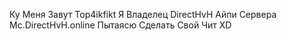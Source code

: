 Ку Меня Завут Top4ikfikt
Я Владелец DirectHvH 
Айпи Сервера Mc.DirectHvH.online
Пытаясю Сделать Свой Чит XD
